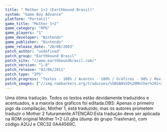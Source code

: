```yaml
---
title: " Mother 1+2 (Earthbound Brasil)"
system: "Game Boy Advance"
platform: "Portátil"
game_title: "Mother 1+2"
game_category: "RPG"
game_players: "1"
game_developer: "Nintendo"
game_publisher: "Nintendo"
game_release_date: "20/06/2003"
patch_author: "undefined"
patch_group: "Earthbound Brasil"
patch_site: "//www.earthboundbrasil.com/"
patch_version: "1.0"
patch_release: "02/06/2011"
patch_type: "IPS"
patch_progress: "Textos - 100% / Acentos - 100% / Gráficos - 90% / Revisão - 100%"
patch_images: ["//img.romhackers.org/traducoes/%5BGBA%5D%20Mother%201+2%20-%20Earthbound%20Brasil%20-%201.png","//img.romhackers.org/traducoes/%5BGBA%5D%20Mother%201+2%20-%20Earthbound%20Brasil%20-%202.png","//img.romhackers.org/traducoes/%5BGBA%5D%20Mother%201+2%20-%20Earthbound%20Brasil%20-%203.png"]
---
```

Uma ótima tradução. Todos os textos estão devidamente traduzidos e acentuados, e a maioria dos gráficos foi editada.OBS: Apenas o primeiro jogo da compilação, Mother 1, está traduzido, mas os autores prometem traduzir o Mother 2 futuramente.ATENÇÃO:Esta tradução deve ser aplicada na ROM original Mother 1+2 (J).gba (dump do grupo Trashman), com código A2UJ e CRC32 0A44569C.